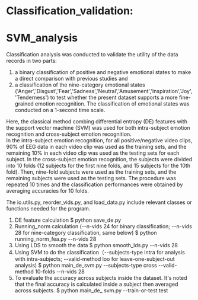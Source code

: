 # Classification_validation:

# SVM_analysis

Classification analysis was conducted to validate the utility of the data records in two parts: 
1) a binary classification of positive and negative emotional states to make a direct comparison with previous studies and 
2) a classification of the nine-category emotional states ('Anger','Disgust','Fear','Sadness','Neutral','Amusement','Inspiration','Joy','Tenderness') to test whether the present dataset supports a more fine-grained emotion recognition. The classification of emotional states was conducted on a 1-second time scale.


Here, the classical method combing differential entropy (DE) features with the support vector machine (SVM) was used for both intra-subject emotion recognition and cross-subject emotion recognition.  
In the intra-subject emotion recognition, for all positive/negative video clips, 90% of EEG data in each video clip was used as the training sets, and the remaining 10% in each video clip was used as the testing sets for each subject. 
In the cross-subject emotion recognition, the subjects were divided into 10 folds (12 subjects for the first nine folds, and 15 subjects for the 10th fold). Then, nine-fold subjects were used as the training sets, and the remaining subjects were used as the testing sets. 
The procedure was repeated 10 times and the classification performances were obtained by averaging accuracies for 10 folds.

The io.utils.py, reorder_vids.py, and load_data.py include relevant classes or functions needed for the program.

1. DE feature calculation
$ python save_de.py 
2. Running_norm calculation (--n-vids 24 for binary classification; --n-vids 28 for nine-category classification, same below)
$ python running_norm_fea.py --n-vids 28    
3. Using LDS to smooth the data
$ python smooth_lds.py --n-vids 28
4. Using SVM to do the classification（--subjects-type intra for analysis with intra-subjects; --valid-method  loo for leave-one-subject-out analysis)
$ python main_de_svm.py  --subjects-type cross --valid-method 10-folds --n-vids 28 
5. To evaluate the accuracy across subjects inside the dataset. It's noted that the final accuracy is calculated inside a subject then averaged across subjects.
$ python main_de_ svm.py --train-or-test test

